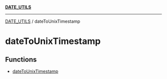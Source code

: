 [**DATE_UTILS**](../README.md)

***

[DATE_UTILS](../README.md) / dateToUnixTimestamp

# dateToUnixTimestamp

## Functions

- [dateToUnixTimestamp](functions/dateToUnixTimestamp.md)
